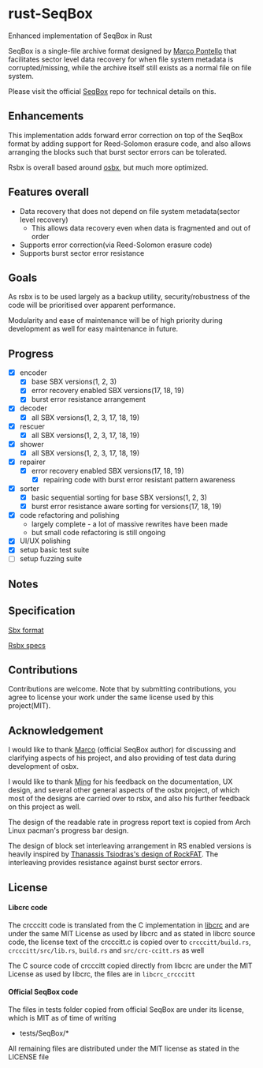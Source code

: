 # rust-SeqBox
Enhanced implementation of SeqBox in Rust

SeqBox is a single-file archive format designed by [Marco Pontello](https://github.com/MarcoPon) that facilitates sector level data recovery for when file system metadata is corrupted/missing, while the archive itself still exists as a normal file on file system.

Please visit the official [SeqBox](https://github.com/MarcoPon/SeqBox) repo for technical details on this.

## Enhancements
This implementation adds forward error correction on top of the SeqBox format by adding support for Reed-Solomon erasure code, and also allows arranging the blocks such that burst sector errors can be tolerated.

Rsbx is overall based around [osbx](https://github.com/darrenldl/ocaml-SeqBox), but much more optimized.

## Features overall
- Data recovery that does not depend on file system metadata(sector level recovery)
  - This allows data recovery even when data is fragmented and out of order
- Supports error correction(via Reed-Solomon erasure code)
- Supports burst sector error resistance

## Goals
As rsbx is to be used largely as a backup utility, security/robustness of the code will be prioritised over apparent performance.

Modularity and ease of maintenance will be of high priority during development as well for easy maintenance in future.

## Progress
- [x] encoder
  - [x] base SBX versions(1, 2, 3)
  - [x] error recovery enabled SBX versions(17, 18, 19)
  - [x] burst error resistance arrangement
- [x] decoder
  - [x] all SBX versions(1, 2, 3, 17, 18, 19)
- [x] rescuer
  - [x] all SBX versions(1, 2, 3, 17, 18, 19)
- [x] shower
  - [x] all SBX versions(1, 2, 3, 17, 18, 19)
- [x] repairer
  - [x] error recovery enabled SBX versions(17, 18, 19)
    - [x] repairing code with burst error resistant pattern awareness
- [x] sorter
  - [x] basic sequential sorting for base SBX versions(1, 2, 3)
  - [x] burst error resistance aware sorting for versions(17, 18, 19)
- [x] code refactoring and polishing
  - largely complete - a lot of massive rewrites have been made
  - but small code refactoring is still ongoing
- [x] UI/UX polishing
- [x] setup basic test suite
- [ ] setup fuzzing suite

## Notes

## Specification
[Sbx format](SBX_FORMAT.md)

[Rsbx specs](RSBX_SPECS.md)

## Contributions
Contributions are welcome. Note that by submitting contributions, you agree to license your work under the same license used by this project(MIT).

## Acknowledgement
I would like to thank [Marco](https://github.com/MarcoPon) (official SeqBox author) for discussing and clarifying aspects of his project, and also providing of test data during development of osbx.

I would like to thank [Ming](https://github.com/mdchia/) for his feedback on the documentation, UX design, and several other general aspects of the osbx project, of which most of the designs are carried over to rsbx, and also his further feedback on this project as well.

The design of the readable rate in progress report text is copied from Arch Linux pacman's progress bar design.

The design of block set interleaving arrangement in RS enabled versions is heavily inspired by [Thanassis Tsiodras's design of RockFAT](https://www.thanassis.space/RockFAT.html). The interleaving provides resistance against burst sector errors.

## License

#### Libcrc code
The crcccitt code is translated from the C implementation in [libcrc](https://github.com/lammertb/libcrc) and are under the same MIT License as used by libcrc and as stated in libcrc source code, the license text of the crcccitt.c is copied over to `crcccitt/build.rs`, `crcccitt/src/lib.rs`, `build.rs` and `src/crc-ccitt.rs` as well

The C source code of crcccitt copied directly from libcrc are under the MIT License as used by libcrc, the files are in ```libcrc_crcccitt```

#### Official SeqBox code
The files in tests folder copied from official SeqBox are under its license, which is MIT as of time of writing
  - tests/SeqBox/*

All remaining files are distributed under the MIT license as stated in the LICENSE file
